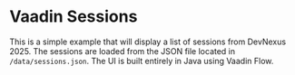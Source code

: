 # Vaadin Sessions

This is a simple example that will display a list of sessions from DevNexus 2025. The sessions are loaded from the JSON
file located in `/data/sessions.json`. The UI is built entirely in Java using Vaadin Flow. 